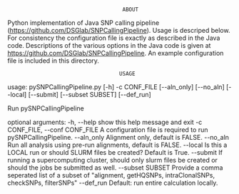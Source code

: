                                         ABOUT

Python implementation of Java SNP calling pipeline (https://github.com/DSGlab/SNPCallingPipeline).
Usage is descriped below. For consistency the configuration file is exactly as described in the Java code.
Descriptions of the various options in the Java code is given at https://github.com/DSGlab/SNPCallingPipeline.
An example configuration file is included in this directory.

                                       USAGE
usage: pySNPCallingPipeline.py [-h] -c CONF_FILE [--aln_only] [--no_aln]
                               [--local] [--submit] [--subset SUBSET]
                               [--def_run]

Run pySNPCallingPipeline

optional arguments:
  -h, --help            show this help message and exit
  -c CONF_FILE, --conf CONF_FILE
                        A configuration file is required to run
                        pySNPCallingPipeline.
  --aln_only            Alignment only, default is FALSE.
  --no_aln              Run all analysis using pre-run alignments, default is
                        FALSE.
  --local               Is this a LOCAL run or should SLURM files be created?
                        Default is True.
  --submit              If running a supercomputing cluster, should only slurm
                        files be created or should the jobs be submitted as
                        well.
  --subset SUBSET       Provide a comma seperated list of a subset of
                        "alignment, getHQSNPs, intraClonalSNPs, checkSNPs,
                        filterSNPs"
  --def_run             Default: run entire calculation locally.


